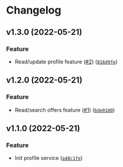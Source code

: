 # Changelog

<!--next-version-placeholder-->

## v1.3.0 (2022-05-21)
### Feature
* Read/update profile feature ([#2](https://github.com/draganagrbic998/devops_profile_service3/issues/2)) ([`816d9fe`](https://github.com/draganagrbic998/devops_profile_service3/commit/816d9fea4bbc64a33e7360a98491bc338be3c73b))

## v1.2.0 (2022-05-21)
### Feature
* Read/search offers feature ([#1](https://github.com/draganagrbic998/devops_profile_service3/issues/1)) ([`6de0180`](https://github.com/draganagrbic998/devops_profile_service3/commit/6de01809cfe2f82f9c17a438b34231a69463f612))

## v1.1.0 (2022-05-21)
### Feature
* Init profile service ([`a48c1fe`](https://github.com/draganagrbic998/devops_profile_service3/commit/a48c1fee598127b0b557cbb8bcbe3d08bb0c78d3))
